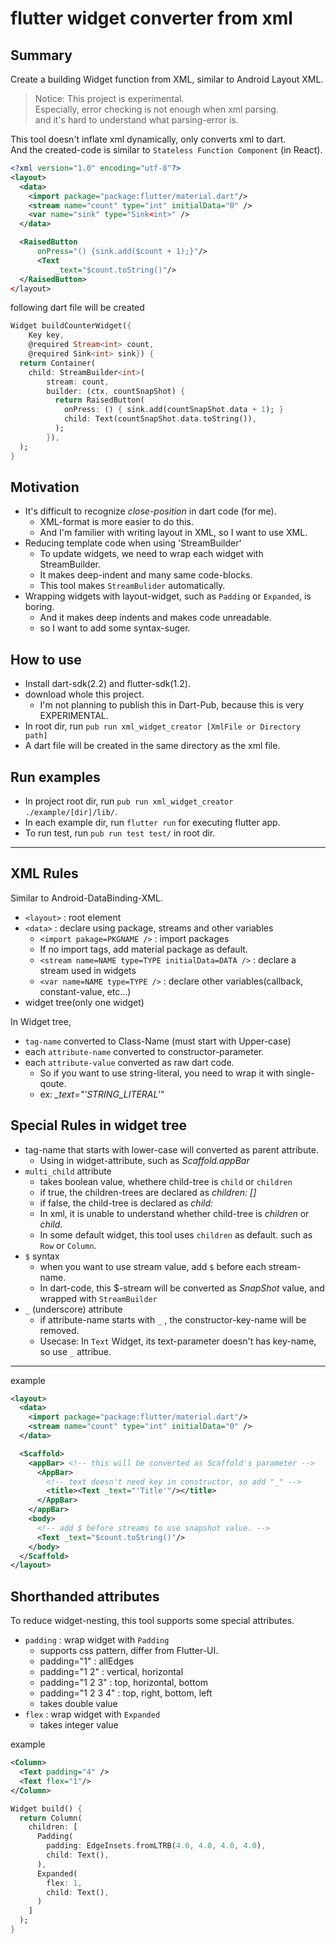 # flutter widget converter from xml

## Summary

Create a building Widget function from XML, similar to Android Layout XML.

> Notice: This project is experimental.<br>
> Especially, error checking is not enough when xml parsing.<br>
> and it's hard to understand what parsing-error is.

This tool doesn't inflate xml dynamically, only converts xml to dart.  
And the created-code is similar to `Stateless Function Component` (in React).


```xml
<?xml version="1.0" encoding="utf-8"?>
<layout>
  <data>
    <import package="package:flutter/material.dart"/>
    <stream name="count" type="int" initialData="0" />
    <var name="sink" type="Sink<int>" />
  </data>

  <RaisedButton
      onPress="() {sink.add($count + 1);}"/>
      <Text
          _text="$count.toString()"/>
  </RaisedButton>
</layout>
```

following dart file will be created

```dart
Widget buildCounterWidget({
    Key key,
    @required Stream<int> count,
    @required Sink<int> sink}) {
  return Container(
    child: StreamBuilder<int>(
        stream: count,
        builder: (ctx, countSnapShot) {
          return RaisedButton(
            onPress: () { sink.add(countSnapShot.data + 1); }
            child: Text(countSnapShot.data.toString()),
          );
        }),
  );
}
```

## Motivation

* It's difficult to recognize *close-position* in dart code (for me). 
  * XML-format is more easier to do this.
  * And I'm familier with writing layout in XML, so I want to use XML.
* Reducing template code when using 'StreamBuilder'
  * To update widgets, we need to wrap each widget with StreamBuilder.
  * It makes deep-indent and many same code-blocks.
  * This tool makes `StreamBulider` automatically.
* Wrapping widgets with layout-widget, such as `Padding` or `Expanded`, is boring.
  * And it makes deep indents and makes code unreadable.
  * so I want to add some syntax-suger.

## How to use

* Install dart-sdk(2.2) and flutter-sdk(1.2).
* download whole this project.
  * I'm not planning to publish this in Dart-Pub, because this is very EXPERIMENTAL.
* In root dir, run `pub run xml_widget_creator [XmlFile or Directory path]`
* A dart file will be created in the same directory as the xml file.

## Run examples

* In project root dir, run `pub run xml_widget_creator ./example/[dir]/lib/`.
* In each example dir, run `flutter run` for executing flutter app.
* To run test, run `pub run test test/` in root dir.

<hr>

## XML Rules

Similar to Android-DataBinding-XML.

* `<layout>` :  root element
* `<data>` : declare using package, streams and other variables
  * `<import pakage=PKGNAME />` : import packages
  * If no import tags, add material package as default.
  * `<stream name=NAME type=TYPE initialData=DATA />` : declare a stream used in widgets
  * `<var name=NAME type=TYPE />` : declare other variables(callback, constant-value, etc...)
* widget tree(only one widget)

In Widget tree, 

* `tag-name` converted to Class-Name (must start with Upper-case)
* each `attribute-name` converted to constructor-parameter.
* each `attribute-value` converted as raw dart code.
  * So if you want to use string-literal, you need to wrap it with single-qoute.
  * ex: *_text="'STRING_LITERAL'"*

## Special Rules in widget tree

 * tag-name that starts with lower-case will converted as parent attribute.
   * Using in widget-attribute, such as *Scaffold.appBar*
* `multi_child` attribute
  * takes boolean value, whethere child-tree is `child` or `children`
  * if true, the children-trees are declared as *children: []*
  * if false, the child-tree is declared as *child:*
  * In xml, it is unable to understand whether child-tree is *children* or *child*.
  * In some default widget, this tool uses `children` as default. such as `Row` or `Column`.
* `$` syntax
  * when you want to use stream value, add `$` before each stream-name.
  * In dart-code, this $-stream will be converted as *SnapShot* value, and wrapped with `StreamBuilder`
* `_` (underscore) attribute
  * if attribute-name starts with `_` , the constructor-key-name will be removed.
  * Usecase: In `Text` Widget, its text-parameter doesn't has key-name, so use `_` attribue.

<hr>

example

```xml
<layout>
  <data>
    <import package="package:flutter/material.dart"/>
    <stream name="count" type="int" initialData="0" />
  </data>

  <Scaffold>
    <appBar> <!-- this will be converted as Scaffold's parameter -->
      <AppBar>
        <!-- text doesn't need key in constructor, so add "_" -->
        <title><Text _text="'Title'"/></title>
      </AppBar>
    </appBar>
    <body>
      <!-- add $ before streams to use snapshot value. -->
      <Text _text="$count.toString()"/>
    </body>
  </Scaffold>
</layout>
```

## Shorthanded attributes

To reduce widget-nesting, this tool supports some special attributes.

* `padding` : wrap widget with `Padding`
  * supports css pattern, differ from Flutter-UI.
  * padding="1"  : allEdges
  * padding="1 2" : vertical, horizontal
  * padding="1 2 3" : top, horizontal, bottom
  * padding="1 2 3 4" : top, right, bottom, left
  * takes double value
* `flex` : wrap widget with `Expanded`
  * takes integer value

example

```xml
<Column>
  <Text padding="4" />
  <Text flex="1"/>
</Column>
```

```dart
Widget build() {
  return Column(
    children: [
      Padding(
        padding: EdgeInsets.fromLTRB(4.0, 4.0, 4.0, 4.0),
        child: Text(),
      ),
      Expanded(
        flex: 1,
        child: Text(),
      )
    ]
  );
}
```









